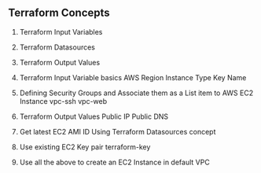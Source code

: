 ## Terraform Concepts

1. Terraform Input Variables
2. Terraform Datasources
3. Terraform Output Values

4. Terraform Input Variable basics
    AWS Region
    Instance Type
    Key Name
5. Defining Security Groups and Associate them as a List item to AWS EC2 Instance
    vpc-ssh
    vpc-web
6. Terraform Output Values
    Public IP
    Public DNS
7. Get latest EC2 AMI ID Using Terraform Datasources concept
8. Use existing EC2 Key pair terraform-key

9. Use all the above to create an EC2 Instance in default VPC
